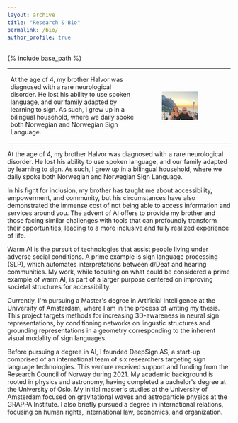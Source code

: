 ```yaml
---
layout: archive
title: "Research & Bio"
permalink: /bio/
author_profile: true
---
```


{% include base_path %}

<table style="border-collapse: collapse; border: none;width: 100%;" border="0">
<tr>
<td style="border: none; width: auto; padding-right: 10px;">

At the age of 4, my brother Halvor was diagnosed with a rare neurological disorder. He lost his ability to use spoken language, and our family adapted by learning to sign. As such, I grew up in a bilingual household, where we daily spoke both Norwegian and Norwegian Sign Language. 

</td>
<td style="border: none; text-align: left; vertical-align: left;width: 40.00%;">

<figure style="display: flex; justify-content: center; flex-direction: column;">
  <img src="/images/photos/family2.jpeg" alt="LEX" style="width: 75.00%; height: auto;"> 
</a>
</figure>

</td>
</tr>
</table>


At the age of 4, my brother Halvor was diagnosed with a rare neurological disorder. He lost his ability to use spoken language, and our family adapted by learning to sign. As such, I grew up in a bilingual household, where we daily spoke both Norwegian and Norwegian Sign Language. 

In his fight for inclusion, my brother has taught me about accessibility, empowerment, and community, but his circumstances have also demonstrated the immense cost of not being able to access information and services around you. The advent of AI offers to provide my brother and those facing similar challenges with tools that can profoundly transform their opportunities, leading to a more inclusive and fully realized experience of life.

Warm AI is the pursuit of technologies that assist people living under adverse social conditions. A prime example is sign language processing (SLP), which automates interpretations between d/Deaf and hearing communities. My work, while focusing on what could be considered a prime example of warm AI, is part of a larger purpose centered on improving societal structures for accessibility. 

Currently, I'm pursuing a Master's degree in Artificial Intelligence at the University of Amsterdam, where I am in the process of writing my thesis. This project targets methods for increasing 3D-awareness in neural sign representations, by conditioning networks on lingustic structures and grounding representations in a geometry corresponding to the inherent visual modality of sign languages.

Before pursuing a degree in AI, I founded DeepSign AS, a start-up comprised of an international team of six researchers targeting sign language technologies. This venture received support and funding from the Research Council of Norway during 2021. My academic background is rooted in physics and astronomy, having completed a bachelor's degree at the University of Oslo. My initial master's studies at the University of Amsterdam focused on gravitational waves and astroparticle physics at the GRAPPA Institute. I also briefly pursued a degree in international relations, focusing on human rights, international law, economics, and organization.


